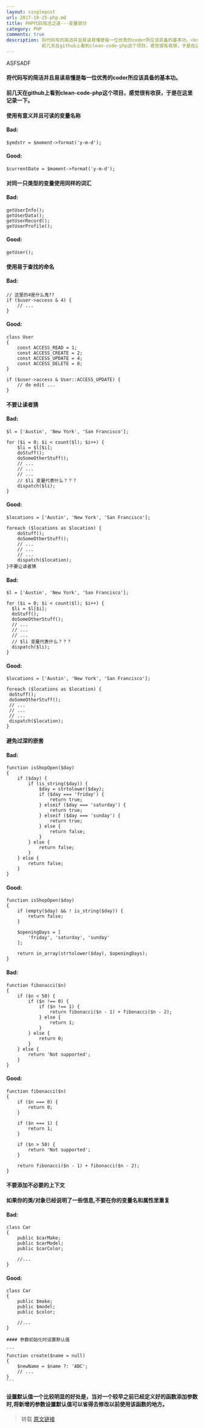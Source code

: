 ```yaml
---
layout: singlepost
url: 2017-10-25-php.md
title: PHP代码简洁之道---变量部分
category: PHP
comments: true
description: 将代码写的简洁并且易读易懂是每一位优秀的coder所应该具备的基本功。<br>
             前几天在github上看到clean-code-php这个项目，感觉很有收获，于是在这里记录一下。
---
```

ASFSADF  


#### 将代码写的简洁并且易读易懂是每一位优秀的coder所应该具备的基本功。  


#### 前几天在github上看到clean-code-php这个项目，感觉很有收获，于是在这里记录一下。

#### 使用有意义并且可读的变量名称

#### Bad:

```
$ymdstr = $moment->format('y-m-d');
```

#### Good:

```
$currentDate = $moment->format('y-m-d');
```

#### 对同一只类型的变量使用同样的词汇

#### Bad:

```
getUserInfo();
getUserData();
getUserRecord();
getUserProfile();
```

#### Good:

```
getUser();
```

#### 使用易于查找的命名

#### Bad:

```
// 这里的4是什么鬼??
if ($user->access & 4) {
    // ...
}
```

#### Good:

```
class User
{
    const ACCESS_READ = 1;
    const ACCESS_CREATE = 2;
    const ACCESS_UPDATE = 4;
    const ACCESS_DELETE = 8;
}

if ($user->access & User::ACCESS_UPDATE) {
    // do edit ...
}
```

#### 不要让读者猜
#### Bad:
```
$l = ['Austin', 'New York', 'San Francisco'];

for ($i = 0; $i < count($l); $i++) {
    $li = $l[$i];
    doStuff();
    doSomeOtherStuff();
    // ...
    // ...
    // ...
    // $li 变量代表什么？？？
    dispatch($li);
}
```

#### Good:

```
$locations = ['Austin', 'New York', 'San Francisco'];

foreach ($locations as $location) {
    doStuff();
    doSomeOtherStuff();
    // ...
    // ...
    // ...
    dispatch($location);
}不要让读者猜
```

#### Bad:
 
```
$l = ['Austin', 'New York', 'San Francisco'];

for ($i = 0; $i < count($l); $i++) {
  $li = $l[$i];
  doStuff();
  doSomeOtherStuff();
  // ...
  // ...
  // ...
  // $li 变量代表什么？？？
  dispatch($li);
}
```

#### Good:

```
$locations = ['Austin', 'New York', 'San Francisco'];

foreach ($locations as $location) {
 doStuff();
 doSomeOtherStuff();
 // ...
 // ...
 // ...
 dispatch($location);
}
```

#### 避免过深的嵌套
#### Bad:

```
function isShopOpen($day)
{
    if ($day) {
        if (is_string($day)) {
            $day = strtolower($day);
            if ($day === 'friday') {
                return true;
            } elseif ($day === 'saturday') {
                return true;
            } elseif ($day === 'sunday') {
                return true;
            } else {
                return false;
            }
        } else {
            return false;
        }
    } else {
        return false;
    }
}
```

#### Good:

```
function isShopOpen($day)
{
    if (empty($day) && ! is_string($day)) {
        return false;
    }

    $openingDays = [
        'friday', 'saturday', 'sunday'
    ];

    return in_array(strtolower($day), $openingDays);
}
```


#### Bad:

```
function fibonacci($n)
{
    if ($n < 50) {
        if ($n !== 0) {
            if ($n !== 1) {
                return fibonacci($n - 1) + fibonacci($n - 2);
            } else {
                return 1;
            }
        } else {
            return 0;
        }
    } else {
        return 'Not supported';
    }
}
```

#### Good:

```
function fibonacci($n)
{
    if ($n === 0) {
        return 0;
    }

    if ($n === 1) {
        return 1;
    }

    if ($n > 50) {
        return 'Not supported';
    }

    return fibonacci($n - 1) + fibonacci($n - 2);
}

```

#### 不要添加不必要的上下文
#### 如果你的类/对象已经说明了一些信息,不要在你的变量名和属性里重复

#### Bad:

```
class Car
{
    public $carMake;
    public $carModel;
    public $carColor;

    //...
}
```

#### Good:

```
class Car
{
    public $make;
    public $model;
    public $color;

    //...
}
```

    #### 参数初始化时设置默认值
    
    ```
    function create($name = null)
    {
        $newName = $name ?: 'ABC';
        // ...
    }
    ```

#### 设置默认值一个比较明显的好处是，当对一个较早之前已经定义好的函数添加参数时,将新增的参数设置默认值可以省得去修改以前使用该函数的地方。

> 转载 [原文链接](https://segmentfault.com/a/1190000011387422)
